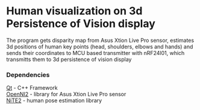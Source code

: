 # Human visualization on 3d Persistence of Vision display
The program gets disparity map from Asus Xtion Live Pro sensor, estimates 3d positions of human key points (head, shoulders, elbows and hands) and sends their coordinates to MCU based transmitter with nRF24l01, which transmitts them to 3d persistence of vision display

### Dependencies
[Qt] - C++ Framework\
[OpenNI2] - library for Asus Xtion Live Pro sensor\
[NiTE2] - human pose estimation library

[Qt]: https://www.qt.io
[OpenNI2]: https://github.com/occipital/OpenNI2
[NiTE2]: http://openni.ru/files/nite/index.html
